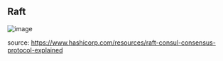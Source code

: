 ## Raft

![image](https://user-images.githubusercontent.com/19663316/215156748-3d94f01c-b752-4801-afc3-6f0cb5f5a198.png)

source: https://www.hashicorp.com/resources/raft-consul-consensus-protocol-explained
